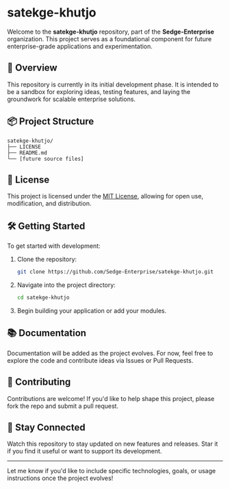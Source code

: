 # satekge-khutjo

Welcome to the **satekge-khutjo** repository, part of the **Sedge-Enterprise** organization. This project serves as a foundational component for future enterprise-grade applications and experimentation.

## 🚀 Overview

This repository is currently in its initial development phase. It is intended to be a sandbox for exploring ideas, testing features, and laying the groundwork for scalable enterprise solutions.

## 📦 Project Structure

```
satekge-khutjo/
├── LICENSE
├── README.md
└── [future source files]
```

## 📄 License

This project is licensed under the [MIT License](LICENSE), allowing for open use, modification, and distribution.

## 🛠️ Getting Started

To get started with development:

1. Clone the repository:
   ```bash
   git clone https://github.com/Sedge-Enterprise/satekge-khutjo.git
   ```
2. Navigate into the project directory:
   ```bash
   cd satekge-khutjo
   ```
3. Begin building your application or add your modules.

## 📚 Documentation

Documentation will be added as the project evolves. For now, feel free to explore the code and contribute ideas via Issues or Pull Requests.

## 🤝 Contributing

Contributions are welcome! If you'd like to help shape this project, please fork the repo and submit a pull request.

## 📢 Stay Connected

Watch this repository to stay updated on new features and releases. Star it if you find it useful or want to support its development.

---

Let me know if you'd like to include specific technologies, goals, or usage instructions once the project evolves!
